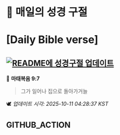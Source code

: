 # 🙏 매일의 성경 구절
# [Daily Bible verse]
## [![README에 성경구절 업데이트](https://github.com/DONGSUKA/first_test/actions/workflows/update-readme-bible.yml/badge.svg)](https://github.com/DONGSUKA/first_test/actions/workflows/update-readme-bible.yml)
<!-- START_BIBLE_VERSE -->
📖 **마태복음 9:7**
> 그가 일어나 집으로 돌아가거늘

🕊️ _업데이트 시각: 2025-10-11 04:28:37 KST_
  <!-- END_BIBLE_VERSE -->
## GITHUB_ACTION
